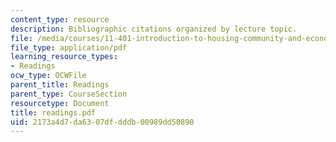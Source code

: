 ```yaml
---
content_type: resource
description: Bibliographic citations organized by lecture topic.
file: /media/courses/11-401-introduction-to-housing-community-and-economic-development-fall-2003/2173a4d7da6307dfdddb00989dd50890_readings.pdf
file_type: application/pdf
learning_resource_types:
- Readings
ocw_type: OCWFile
parent_title: Readings
parent_type: CourseSection
resourcetype: Document
title: readings.pdf
uid: 2173a4d7-da63-07df-dddb-00989dd50890
---
```

